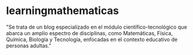 # learningmathematicas
"Se trata de un blog especializado en el módulo científico-tecnológico que abarca un amplio espectro de disciplinas, como Matemáticas, Física, Química, Biología y Tecnología, enfocadas en el contexto educativo de personas adultas."
